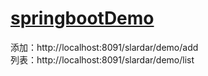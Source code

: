 # [springbootDemo](https://github.com/yashch/springbootDemo)  

添加：http://localhost:8091/slardar/demo/add   
列表：http://localhost:8091/slardar/demo/list


